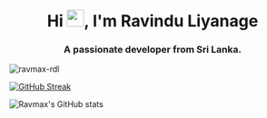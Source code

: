 <h1 align="center">Hi  <img src="https://media.giphy.com/media/hvRJCLFzcasrR4ia7z/giphy.gif" width="30px"/>, I'm Ravindu Liyanage</h1>
<h3 align="center">A passionate developer from Sri Lanka.</h3>

<p align="left"> <img src="https://komarev.com/ghpvc/?username=ravmax-rdl&label=Profile%20views&color=0e75b6&style=flat" alt="ravmax-rdl" /> </p>


[![GitHub Streak](https://github-readme-streak-stats.herokuapp.com?user=ravmax-rdl&theme=transparent&short_numbers=true&card_width=1000&type=png)](https://git.io/streak-stats)

![Ravmax's GitHub stats](https://github-readme-stats.vercel.app/api?username=ravmax-rdl&show_icons=true&theme=transparent)
